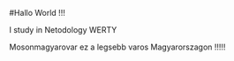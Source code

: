 #Hallo World !!! 

I study in Netodology
WERTY


Mosonmagyarovar ez a legsebb varos Magyarorszagon !!!!!